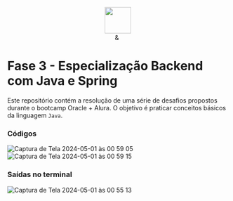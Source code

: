 <p align="center"><img src="https://github.com/quasiEvil/ONE-DesafiosJava01/assets/140989367/629c3fbc-8343-4218-9383-cae3a8a329c1" height="60">
<br>
<img src="https://github.com/quasiEvil/ONE-DesafiosJava01/assets/140989367/ad683805-6a3c-4eb0-aee6-6c611b9d5340" height="10"> & <img src="https://github.com/quasiEvil/ONE-DesafiosJava01/assets/140989367/df751b45-3b7f-4297-a3c2-08d983be89b6" height="15">
</p>

# Fase 3 - Especialização Backend com Java e Spring
Este repositório contém a resolução de uma série de desafios propostos durante o bootcamp Oracle + Alura. O objetivo é praticar conceitos básicos da linguagem `Java`.

### Códigos
![Captura de Tela 2024-05-01 às 00 59 05](https://github.com/quasiEvil/ONE-DesafiosJava01/assets/140989367/00edd4a3-11ac-47a3-8a96-842e06eb4113)
![Captura de Tela 2024-05-01 às 00 59 15](https://github.com/quasiEvil/ONE-DesafiosJava01/assets/140989367/fa972186-103e-4f3a-ab20-769f3a6a4c5a)

### Saídas no terminal
![Captura de Tela 2024-05-01 às 00 55 13](https://github.com/quasiEvil/ONE-DesafiosJava01/assets/140989367/9b240a7a-8427-4924-a7f0-b8b6eede518b)
